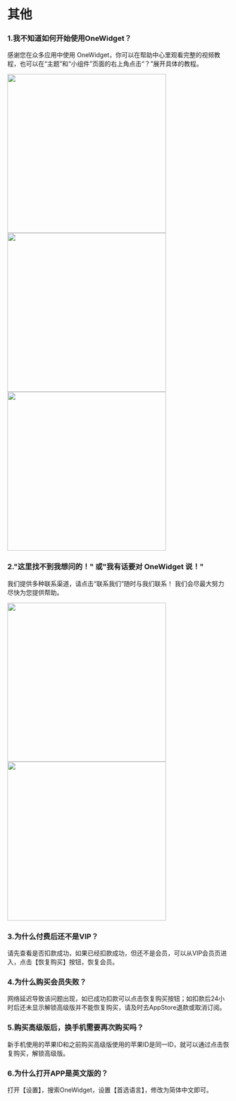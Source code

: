 # 其他

### 1.我不知道如何开始使用OneWidget？
感谢您在众多应用中使用 OneWidget，你可以在帮助中心里观看完整的视频教程，也可以在“主题”和“小组件”页面的右上角点击“？”展开具体的教程。

<img src="../OneWidget/img/01.png" width="360" />

<img src="../OneWidget/img/02.png" width="360" />

<img src="../OneWidget/img/03.png" width="360" />

### 2."这里找不到我想问的！" 或"我有话要对 OneWidget 说！"
我们提供多种联系渠道，请点击“联系我们”随时与我们联系！ 我们会尽最大努力尽快为您提供帮助。

<img src="../OneWidget/img/04.png" width="360" />

<img src="../OneWidget/img/05.png" width="360" />

### 3.为什么付费后还不是VIP？
请先查看是否扣款成功，如果已经扣款成功，但还不是会员，可以从VIP会员页进入，点击【恢复购买】按钮，恢复会员。

### 4.为什么购买会员失败？
网络延迟导致该问题出现，如已成功扣款可以点击恢复购买按钮；如扣款后24小时后还未显示解锁高级版并不能恢复购买，请及时去AppStore退款或取消订阅。

### 5.购买高级版后，换手机需要再次购买吗？
新手机使用的苹果ID和之前购买高级版使用的苹果ID是同一ID，就可以通过点击恢复购买，解锁高级版。

### 6.为什么打开APP是英文版的？
打开【设置】，搜索OneWidget，设置【首选语言】，修改为简体中文即可。